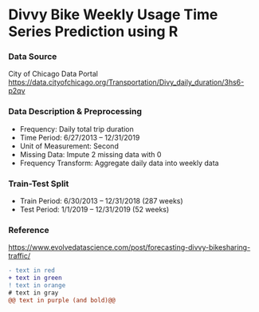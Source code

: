 # Divvy Bike Weekly Usage Time Series Prediction using R

### Data Source
City of Chicago Data Portal
https://data.cityofchicago.org/Transportation/Divy_daily_duration/3hs6-p2qv

### Data Description & Preprocessing
* Frequency: Daily total trip duration 
* Time Period: 6/27/2013 – 12/31/2019
* Unit of Measurement: Second
* Missing Data: Impute 2 missing data with 0
* Frequency Transform: Aggregate daily data into weekly data

### Train-Test Split
* Train Period: 6/30/2013 – 12/31/2018 (287 weeks)
* Test Period: 1/1/2019 – 12/31/2019 (52 weeks)


### Reference
https://www.evolvedatascience.com/post/forecasting-divvy-bikesharing-traffic/


```diff
- text in red
+ text in green
! text in orange
# text in gray
@@ text in purple (and bold)@@
```

